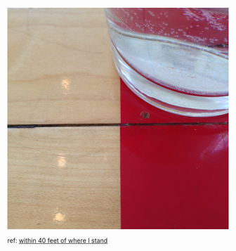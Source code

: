 ![](assets/8663.png) 

ref: [within 40 feet of where I stand](http://dojo4.com/blog/within-40-feet-of-where-i-stand/)
